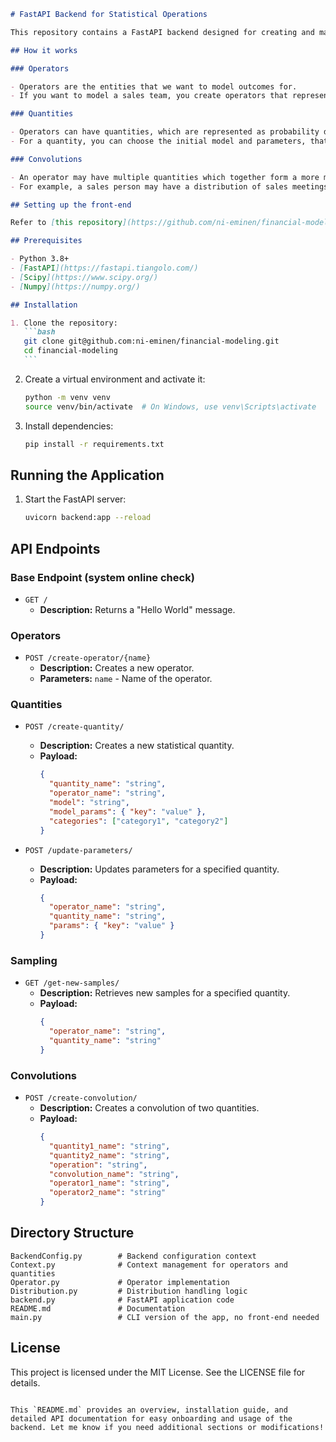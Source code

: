 ````markdown
# FastAPI Backend for Statistical Operations

This repository contains a FastAPI backend designed for creating and managing statistical models, quantities, and convolutions for financial outcome prediction. The application supports operations with various probability distributions, including binomial, gamma, and categorical models, and provides APIs for sampling, parameter updates, and convolution creation.

## How it works

### Operators

- Operators are the entities that we want to model outcomes for.
- If you want to model a sales team, you create operators that represent the team members.

### Quantities

- Operators can have quantities, which are represented as probability distributions. Example: A salesperson has a quantity, a random variable, that estimates their weekly total sales.
- For a quantity, you can choose the initial model and parameters, that can then be updated later based on new data to create a posterior.

### Convolutions

- An operator may have multiple quantities which together form a more meaningful statistic. This is called a convolution of the quantities.
- For example, a sales person may have a distribution of sales meetings a week ranging from 5 - 20, as well as a success rate of 5 - 10 % per meeting; you can combine these two quantities to create a new distribution of probabilities for successful meetings each week.

## Setting up the front-end

Refer to [this repository](https://github.com/ni-eminen/financial-modeling-front) for the front-end.

## Prerequisites

- Python 3.8+
- [FastAPI](https://fastapi.tiangolo.com/)
- [Scipy](https://www.scipy.org/)
- [Numpy](https://numpy.org/)

## Installation

1. Clone the repository:
   ```bash
   git clone git@github.com:ni-eminen/financial-modeling.git
   cd financial-modeling
   ```
````

2. Create a virtual environment and activate it:

   ```bash
   python -m venv venv
   source venv/bin/activate  # On Windows, use venv\Scripts\activate
   ```

3. Install dependencies:
   ```bash
   pip install -r requirements.txt
   ```

## Running the Application

1. Start the FastAPI server:

   ```bash
   uvicorn backend:app --reload
   ```

## API Endpoints

### Base Endpoint (system online check)

- `GET /`
  - **Description:** Returns a "Hello World" message.

### Operators

- `POST /create-operator/{name}`
  - **Description:** Creates a new operator.
  - **Parameters:** `name` - Name of the operator.

### Quantities

- `POST /create-quantity/`

  - **Description:** Creates a new statistical quantity.
  - **Payload:**
    ```json
    {
      "quantity_name": "string",
      "operator_name": "string",
      "model": "string",
      "model_params": { "key": "value" },
      "categories": ["category1", "category2"]
    }
    ```

- `POST /update-parameters/`
  - **Description:** Updates parameters for a specified quantity.
  - **Payload:**
    ```json
    {
      "operator_name": "string",
      "quantity_name": "string",
      "params": { "key": "value" }
    }
    ```

### Sampling

- `GET /get-new-samples/`
  - **Description:** Retrieves new samples for a specified quantity.
  - **Payload:**
    ```json
    {
      "operator_name": "string",
      "quantity_name": "string"
    }
    ```

### Convolutions

- `POST /create-convolution/`
  - **Description:** Creates a convolution of two quantities.
  - **Payload:**
    ```json
    {
      "quantity1_name": "string",
      "quantity2_name": "string",
      "operation": "string",
      "convolution_name": "string",
      "operator1_name": "string",
      "operator2_name": "string"
    }
    ```

## Directory Structure

```
BackendConfig.py        # Backend configuration context
Context.py              # Context management for operators and quantities
Operator.py             # Operator implementation
Distribution.py         # Distribution handling logic
backend.py              # FastAPI application code
README.md               # Documentation
main.py                 # CLI version of the app, no front-end needed
```

## License

This project is licensed under the MIT License. See the LICENSE file for details.

```

This `README.md` provides an overview, installation guide, and detailed API documentation for easy onboarding and usage of the backend. Let me know if you need additional sections or modifications!
```
